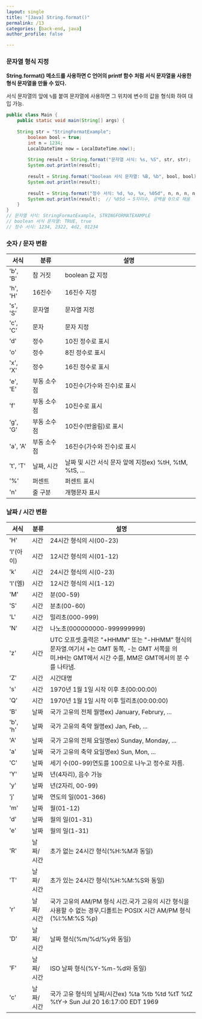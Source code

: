 ```yaml
---
layout: single
title: "[Java] String.format()"
permalink: /13
categories: [back-end, java]
author_profile: false

---
```


### 문자열 형식 지정

**String.format() 메소드를 사용하면 C 언어의 printf 함수 처럼 서식 문자열을 사용한 형식 문자열을 만들 수 있다.**

서식 문자열의 앞에 `%`를 붙여 문자열에 사용하면 그 위치에 변수의 값을 형식화 하여 대입 가능.

```java
public class Main {
	public static void main(String[] args) {
    
	String str = "StringFormatExample";
        boolean bool = true;
        int n = 1234;
        LocalDateTime now = LocalDateTime.now();
        
        String result = String.format("문자열 서식: %s, %S", str, str);
        System.out.println(result);
        
        result = String.format("boolean 서식 문자열: %B, %b", bool, bool);
        System.out.println(result);
        
        result = String.format("정수 서식: %d, %o, %x, %05d", n, n, n, n); 
        System.out.println(result);  // %05d → 5자리수, 공백을 0으로 채움
	}
}
// 문자열 서식: StringFormatExample, STRINGFORMATEXAMPLE
// boolean 서식 문자열: TRUE, true
// 정수 서식: 1234, 2322, 4d2, 01234
```

### 숫자 / 문자 변환

| 서식 | 분류 | 설명 |
| --- | --- | --- |
| 'b', 'B' | 참 거짓 | boolean 값 지정 |
| 'h', 'H' | 16진수 | 16진수 지정 |
| 's', 'S' | 문자열 | 문자열 지정 |
| 'c', 'C' | 문자 | 문자 지정 |
| 'd' | 정수 | 10진 정수로 표시 |
| 'o' | 정수 | 8진 정수로 표시 |
| 'x', 'X' | 정수 | 16진 정수로 표시 |
| 'e', 'E' | 부동 소수점 | 10진수(가수와 진수)로 표시 |
| 'f' | 부동 소수점 | 10진수로 표시 |
| 'g', 'G' | 부동 소수점 | 10진수(반올림)로 표시 |
| 'a', 'A' | 부동 소수점 | 16진수(가수와 진수)로 표시 |
| 't', 'T' | 날짜, 시간 | 날짜 및 시간 서식 문자 앞에 지정ex) %tH, %tM, %tS, ... |
| '%' | 퍼센트 | 퍼센트 표시 |
| 'n' | 줄 구분 | 개행문자 표시 |

### 날짜 / 시간 변환

| 서식 | 분류 | 설명 |
| --- | --- | --- |
| 'H' | 시간 | 24시간 형식의 시(00-23) |
| 'I'(아이) | 시간 | 12시간 형식의 시(01-12) |
| 'k' | 시간 | 24시간 형식의 시(0-23) |
| 'l'(엘) | 시간 | 12시간 형식의 시(1-12) |
| 'M' | 시간 | 분(00-59) |
| 'S' | 시간 | 분초(00-60) |
| 'L' | 시간 | 밀리초(000-999) |
| 'N' | 시간 | 나노초(000000000-999999999) |
| 'z' | 시간 | UTC 오프셋.출력은 "+HHMM" 또는 "-HHMM" 형식의 문자열.여기서 +는 GMT 동쪽, -는 GMT 서쪽을 의미.HH는 GMT에서 시간 수를, MM은 GMT에서의 분 수를 나타냄. |
| 'Z' | 시간 | 시간대명 |
| 's' | 시간 | 1970년 1월 1일 시작 이후 초(00:00:00) |
| 'Q' | 시간 | 1970년 1월 1일 시작 이후 밀리초(00:00:00) |
| 'B' | 날짜 | 국가 고유의 전체 월명ex) January, Februry, ... |
| 'b', 'h' | 날짜 | 국가 고유의 축약 월명ex) Jan, Feb, ... |
| 'A' | 날짜 | 국가 고유의 전체 요일명ex) Sunday, Monday, ... |
| 'a' | 날짜 | 국가 고유의 축약 요일명ex) Sun, Mon, ... |
| 'C' | 날짜 | 세기 수(00-99)연도를 100으로 나누고 정수로 자름. |
| 'Y' | 날짜 | 년(4자리), 음수 가능 |
| 'y' | 날짜 | 년(2자리, 00-99) |
| 'j' | 날짜 | 연도의 일(001-366) |
| 'm' | 날짜 | 월(01-12) |
| 'd' | 날짜 | 월의 일(01-31) |
| 'e' | 날짜 | 월의 일(1-31) |
| 'R' | 날짜/시간 | 초가 없는 24시간 형식(%H:%M과 동일) |
| 'T' | 날짜/시간 | 초가 있는 24시간 형식(%H:%M:%S와 동일) |
| 'r' | 날짜/시간 | 국가 고유의 AM/PM 형식 시간.국가 고유의 시간 형식을 사용할 수 없는 경우,디폴트는 POSIX 시간 AM/PM 형식(%I:%M:%S %p) |
| 'D' | 날짜/시간 | 날짜 형식(%m/%d/%y와 동일) |
| 'F' | 날짜/시간 | ISO 날짜 형식(%Y-%m-%d와 동일) |
| 'c' | 날짜/시간 | 국가 고유 형식의 날짜/시간ex) %ta %tb %td %tT %tZ %tY→ Sun Jul 20 16:17:00 EDT 1969 |
